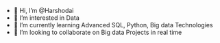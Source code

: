 - 👋 Hi, I’m @Harshodai
- 👀 I’m interested in Data 
- 🌱 I’m currently learning Advanced SQL, Python, Big data Technologies
- 💞️ I’m looking to collaborate on Big data Projects in real time


